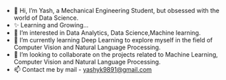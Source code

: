 - 👋 Hi, I’m Yash, a Mechanical Engineering Student, but obsessed with the world of Data Science.
- ✨ Learning and Growing...
- 👀 I’m interested in Data Analytics, Data Science,Machine learning. 
- 🌱 I’m currently learning Deep Learning to explore myself in the field of Computer Vision and Natural Language Processing.
- 💞️ I’m looking to collaborate on the projects related to Machine Learning, Computer Vision and Natural Language Processing.
- 📫 Contact me by mail - yashyk9891@gmail.com

<!---
YashKumarYK/YashKumarYK is a ✨ special ✨ repository because its `README.md` (this file) appears on your GitHub profile.
You can click the Preview link to take a look at your changes.
--->
